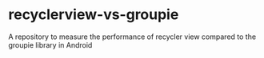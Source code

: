 # recyclerview-vs-groupie
A repository to measure the performance of recycler view compared to the groupie library in Android
